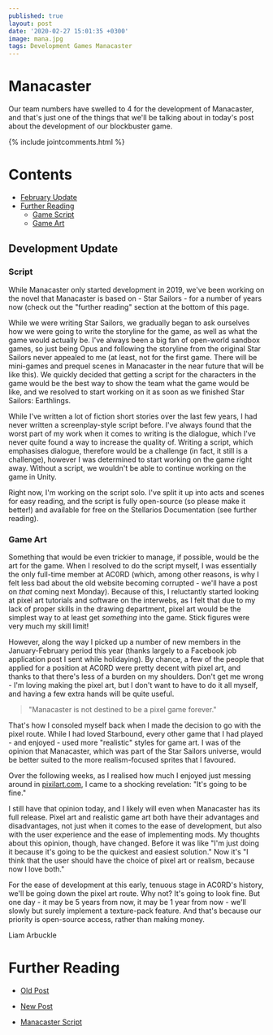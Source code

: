 ```yaml
---
published: true
layout: post
date: '2020-02-27 15:01:35 +0300'
image: mana.jpg
tags: Development Games Manacaster
---
```

# Manacaster 
Our team numbers have swelled to 4 for the development of Manacaster, and that's just one of the things that we'll be talking about in today's post about the development of our blockbuster game.

{% include jointcomments.html %}

# Contents
* [February Update](#development-update)
* [Further Reading](#further-reading)
	* [Game Script](#script)
    * [Game Art](#game-art)

## Development Update
### Script
While Manacaster only started development in 2019, we've been working on the novel that Manacaster is based on - Star Sailors - for a number of years now (check out the "further reading" section at the bottom of this page.

While we were writing Star Sailors, we gradually began to ask ourselves how we were going to write the storyline for the game, as well as what the game would actually be. I've always been a big fan of open-world sandbox games, so just being Opus and following the storyline from the original Star Sailors never appealed to me (at least, not for the first game. There will be mini-games and prequel scenes in Manacaster in the near future that will be like this). We quickly decided that getting a script for the characters in the game would be the best way to show the team what the game would be like, and we resolved to start working on it as soon as we finished Star Sailors: Earthlings.

While I've written a lot of fiction short stories over the last few years, I had never written a screenplay-style script before. I've always found that the worst part of my work when it comes to writing is the dialogue, which I've never quite found a way to increase the quality of. Writing a script, which emphasises dialogue, therefore would be a challenge (in fact, it still is a challenge), however I was determined to start working on the game right away. Without a script, we wouldn't be able to continue working on the game in Unity.

Right now, I'm working on the script solo. I've split it up into acts and scenes for easy reading, and the script is fully open-source (so please make it better!) and available for free on the Stellarios Documentation (see further reading).

### Game Art
Something that would be even trickier to manage, if possible, would be the art for the game. When I resolved to do the script myself, I was essentially the only full-time member at AC0RD (which, among other reasons, is why I felt less bad about the old website becoming corrupted - we'll have a post on *that* coming next Monday). Because of this, I reluctantly started looking at pixel art tutorials and software on the interwebs, as I felt that due to my lack of proper skills in the drawing department, pixel art would be the simplest way to at least get *something* into the game. Stick figures were very much my skill limit!

However, along the way I picked up a number of new members in the January-February period this year (thanks largely to a Facebook job application post I sent while holidaying). By chance, a few of the people that applied for a position at AC0RD were pretty decent with pixel art, and thanks to that there's less of a burden on my shoulders. Don't get me wrong - I'm loving making the pixel art, but I don't want to have to do it all myself, and having a few extra hands will be quite useful.

> "Manacaster is not destined to be a pixel game forever."

That's how I consoled myself back when I made the decision to go with the pixel route. While I had loved Starbound, every other game that I had played - and enjoyed - used more "realistic" styles for game art. I was of the opinion that Manacaster, which was part of the Star Sailors universe, would be better suited to the more realism-focused sprites that I favoured. 

Over the following weeks, as I realised how much I enjoyed just messing around in [pixilart.com](www.pixilart.com), I came to a shocking revelation: "It's going to be fine."

I still have that opinion today, and I likely will even when Manacaster has its full release. Pixel art and realistic game art both have their advantages and disadvantages, not just when it comes to the ease of development, but also with the user experience and the ease of implementing mods. My thoughts about this opinion, though, have changed. Before it was like "I'm just doing it because it's going to be the quickest and easiest solution." Now it's "I think that the user should have the choice of pixel art or realism, because now I love both."

For the ease of development at this early, tenuous stage in AC0RD's history, we'll be going down the pixel art route. Why not? It's going to look fine. But one day - it may be 5 years from now, it may be 1 year from now - we'll slowly but surely implement a texture-pack feature. And that's because our priority is open-source access, rather than making money.

Liam Arbuckle


# Further Reading
* [Old Post](https://acord-robotics.github.io/starsailors/hydejack/2019-03-15-Star-Sailors-Plot/) 

* [New Post](https://acord-robotics.github.io/stellarios/hydejack/2019-03-15-Star-Sailors-Plot/)

* [Manacaster Script](http://acord-robotics.github.io/stellarios/manacaster-opening-act)
